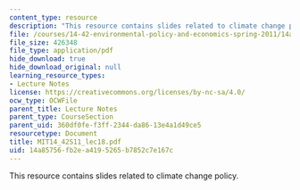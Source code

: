 ```yaml
---
content_type: resource
description: "This resource contains slides related to climate change policy.\r\n"
file: /courses/14-42-environmental-policy-and-economics-spring-2011/14a85756fb2ea4195265b7852c7e167c_MIT14_42S11_lec18.pdf
file_size: 426348
file_type: application/pdf
hide_download: true
hide_download_original: null
learning_resource_types:
- Lecture Notes
license: https://creativecommons.org/licenses/by-nc-sa/4.0/
ocw_type: OCWFile
parent_title: Lecture Notes
parent_type: CourseSection
parent_uid: 360df0fe-f3ff-2344-da86-13e4a1d49ce5
resourcetype: Document
title: MIT14_42S11_lec18.pdf
uid: 14a85756-fb2e-a419-5265-b7852c7e167c
---
```

This resource contains slides related to climate change policy.
